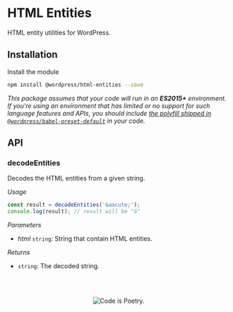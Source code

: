 # HTML Entities

HTML entity utilities for WordPress.

## Installation

Install the module

```bash
npm install @wordpress/html-entities --save
```

_This package assumes that your code will run in an **ES2015+** environment. If you're using an environment that has limited or no support for such language features and APIs, you should include [the polyfill shipped in `@wordpress/babel-preset-default`](https://github.com/WordPress/gutenberg/tree/HEAD/packages/babel-preset-default#polyfill) in your code._

## API

<!-- START TOKEN(Autogenerated API docs) -->

### decodeEntities

Decodes the HTML entities from a given string.

_Usage_

```js
const result = decodeEntities('&aacute;');
console.log(result); // result will be "á"
```

_Parameters_

-   _html_ `string`: String that contain HTML entities.

_Returns_

-   `string`: The decoded string.

<!-- END TOKEN(Autogenerated API docs) -->

<br/><br/><p align="center"><img src="https://s.w.org/style/images/codeispoetry.png?1" alt="Code is Poetry." /></p>
